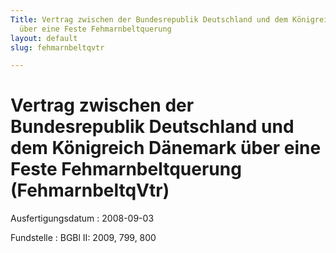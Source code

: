 ```yaml
---
Title: Vertrag zwischen der Bundesrepublik Deutschland und dem Königreich Dänemark
  über eine Feste Fehmarnbeltquerung
layout: default
slug: fehmarnbeltqvtr

---
```


# Vertrag zwischen der Bundesrepublik Deutschland und dem Königreich Dänemark über eine Feste Fehmarnbeltquerung (FehmarnbeltqVtr)

Ausfertigungsdatum
:   2008-09-03

Fundstelle
:   BGBl II: 2009, 799, 800

